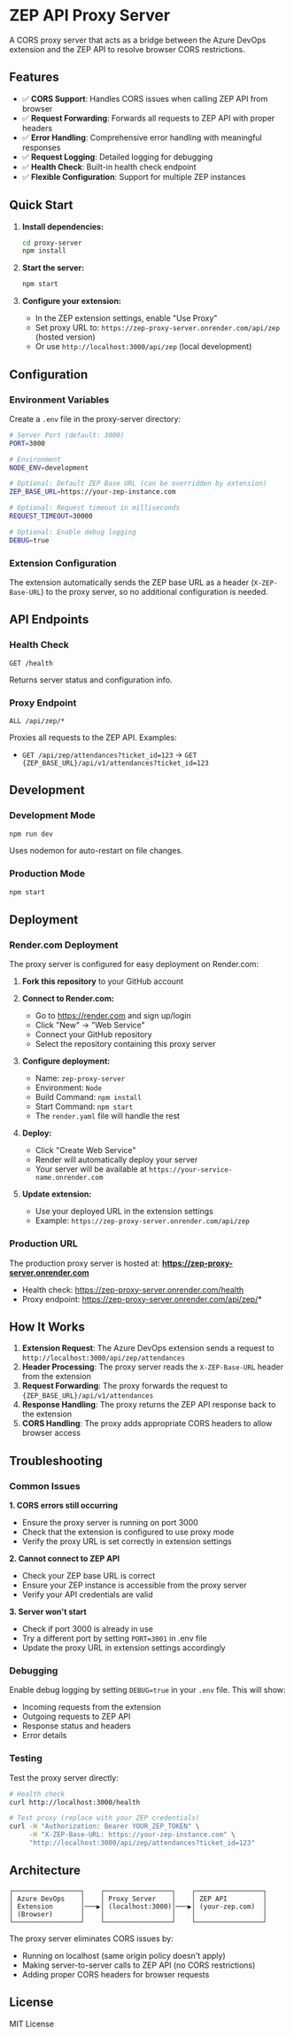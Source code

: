 # ZEP API Proxy Server

A CORS proxy server that acts as a bridge between the Azure DevOps extension and the ZEP API to resolve browser CORS restrictions.

## Features

- ✅ **CORS Support**: Handles CORS issues when calling ZEP API from browser
- ✅ **Request Forwarding**: Forwards all requests to ZEP API with proper headers
- ✅ **Error Handling**: Comprehensive error handling with meaningful responses
- ✅ **Request Logging**: Detailed logging for debugging
- ✅ **Health Check**: Built-in health check endpoint
- ✅ **Flexible Configuration**: Support for multiple ZEP instances

## Quick Start

1. **Install dependencies:**
   ```bash
   cd proxy-server
   npm install
   ```

2. **Start the server:**
   ```bash
   npm start
   ```

3. **Configure your extension:**
   - In the ZEP extension settings, enable "Use Proxy"
   - Set proxy URL to: `https://zep-proxy-server.onrender.com/api/zep` (hosted version)
   - Or use `http://localhost:3000/api/zep` (local development)

## Configuration

### Environment Variables

Create a `.env` file in the proxy-server directory:

```bash
# Server Port (default: 3000)
PORT=3000

# Environment
NODE_ENV=development

# Optional: Default ZEP Base URL (can be overridden by extension)
ZEP_BASE_URL=https://your-zep-instance.com

# Optional: Request timeout in milliseconds
REQUEST_TIMEOUT=30000

# Optional: Enable debug logging
DEBUG=true
```

### Extension Configuration

The extension automatically sends the ZEP base URL as a header (`X-ZEP-Base-URL`) to the proxy server, so no additional configuration is needed.

## API Endpoints

### Health Check
```
GET /health
```
Returns server status and configuration info.

### Proxy Endpoint
```
ALL /api/zep/*
```
Proxies all requests to the ZEP API. Examples:
- `GET /api/zep/attendances?ticket_id=123` → `GET {ZEP_BASE_URL}/api/v1/attendances?ticket_id=123`

## Development

### Development Mode
```bash
npm run dev
```
Uses nodemon for auto-restart on file changes.

### Production Mode
```bash
npm start
```

## Deployment

### Render.com Deployment

The proxy server is configured for easy deployment on Render.com:

1. **Fork this repository** to your GitHub account
2. **Connect to Render.com:**
   - Go to https://render.com and sign up/login
   - Click "New" → "Web Service"
   - Connect your GitHub repository
   - Select the repository containing this proxy server

3. **Configure deployment:**
   - Name: `zep-proxy-server`
   - Environment: `Node`
   - Build Command: `npm install`
   - Start Command: `npm start`
   - The `render.yaml` file will handle the rest

4. **Deploy:**
   - Click "Create Web Service"
   - Render will automatically deploy your server
   - Your server will be available at `https://your-service-name.onrender.com`

5. **Update extension:**
   - Use your deployed URL in the extension settings
   - Example: `https://zep-proxy-server.onrender.com/api/zep`

### Production URL

The production proxy server is hosted at:
**https://zep-proxy-server.onrender.com**

- Health check: https://zep-proxy-server.onrender.com/health
- Proxy endpoint: https://zep-proxy-server.onrender.com/api/zep/*

## How It Works

1. **Extension Request**: The Azure DevOps extension sends a request to `http://localhost:3000/api/zep/attendances`
2. **Header Processing**: The proxy server reads the `X-ZEP-Base-URL` header from the extension
3. **Request Forwarding**: The proxy forwards the request to `{ZEP_BASE_URL}/api/v1/attendances`
4. **Response Handling**: The proxy returns the ZEP API response back to the extension
5. **CORS Handling**: The proxy adds appropriate CORS headers to allow browser access

## Troubleshooting

### Common Issues

**1. CORS errors still occurring**
- Ensure the proxy server is running on port 3000
- Check that the extension is configured to use proxy mode
- Verify the proxy URL is set correctly in extension settings

**2. Cannot connect to ZEP API**
- Check your ZEP base URL is correct
- Ensure your ZEP instance is accessible from the proxy server
- Verify your API credentials are valid

**3. Server won't start**
- Check if port 3000 is already in use
- Try a different port by setting `PORT=3001` in .env file
- Update the proxy URL in extension settings accordingly

### Debugging

Enable debug logging by setting `DEBUG=true` in your `.env` file. This will show:
- Incoming requests from the extension
- Outgoing requests to ZEP API
- Response status and headers
- Error details

### Testing

Test the proxy server directly:

```bash
# Health check
curl http://localhost:3000/health

# Test proxy (replace with your ZEP credentials)
curl -H "Authorization: Bearer YOUR_ZEP_TOKEN" \
     -H "X-ZEP-Base-URL: https://your-zep-instance.com" \
     "http://localhost:3000/api/zep/attendances?ticket_id=123"
```

## Architecture

```
┌─────────────────┐    ┌─────────────────┐    ┌─────────────────┐
│ Azure DevOps    │    │ Proxy Server    │    │ ZEP API         │
│ Extension       │───▶│ (localhost:3000)│───▶│ (your-zep.com)  │
│ (Browser)       │    │                 │    │                 │
└─────────────────┘    └─────────────────┘    └─────────────────┘
```

The proxy server eliminates CORS issues by:
- Running on localhost (same origin policy doesn't apply)
- Making server-to-server calls to ZEP API (no CORS restrictions)
- Adding proper CORS headers for browser requests

## License

MIT License 